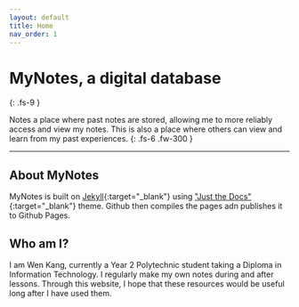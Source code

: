 ```yaml
---
layout: default
title: Home
nav_order: 1
---
```

# MyNotes, a digital database
{: .fs-9 }

Notes a place where past notes are stored, allowing me to more reliably access and view my notes. This is also a place where others can view and learn from my past experiences.
{: .fs-6 .fw-300 }

---
## About MyNotes
MyNotes is built on [Jekyll](https://jekyllrb.com){:target="_blank"} using ["Just the Docs"](https://pmarsceill.github.io/just-the-docs/){:target="_blank"} theme. Github then compiles the pages adn publishes it to Github Pages.
## Who am I?

I am Wen Kang, currently a Year 2 Polytechnic student taking a Diploma in Information Technology. I regularly make my own notes during and after lessons. Through this website, I hope that these resources would be useful long after I have used them.
